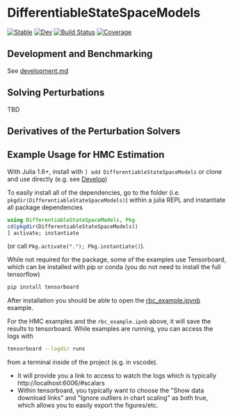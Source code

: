 # DifferentiableStateSpaceModels

[![Stable](https://img.shields.io/badge/docs-stable-blue.svg)](https://HighDimensionalEconLab.github.io/DifferentiableStateSpaceModels.jl/stable)
[![Dev](https://img.shields.io/badge/docs-dev-blue.svg)](https://HighDimensionalEconLab.github.io/DifferentiableStateSpaceModels.jl/dev)
[![Build Status](https://github.com/HighDimensionalEconLab/DifferentiableStateSpaceModels.jl/workflows/CI/badge.svg)](https://github.com/HighDimensionalEconLab/DifferentiableStateSpaceModels.jl/actions)
[![Coverage](https://codecov.io/gh/HighDimensionalEconLab/DifferentiableStateSpaceModels.jl/branch/master/graph/badge.svg)](https://codecov.io/gh/HighDimensionalEconLab/DifferentiableStateSpaceModels.jl)

## Development and Benchmarking
See [development.md](development.md)

## Solving Perturbations
TBD

## Derivatives of the Perturbation Solvers

## Example Usage for HMC Estimation

With Julia 1.6+, install with `] add DifferentiableStateSpaceModels`  or clone and use directly (e.g. see [Develop](development.md))

To easily install all of the dependencies, go to the folder (i.e. ` pkgdir(DifferentiableStateSpaceModels)`) within a julia REPL and instantiate all package dependencies
```julia 
using DifferentiableStateSpaceModels, Pkg
cd(pkgdir(DifferentiableStateSpaceModels))
] activate; instantiate
```
(or call `Pkg.activate("."); Pkg.instantiate()`).

While not required for the package, some of the examples use Tensorboard, which can be installed with pip or conda (you do not need to install the full tensorflow)
```bash
pip install tensorboard
```

After installation you should be able to open the [rbc_example.ipynb](rbc_example.ipynb) example.

For the HMC examples and the `rbc_example.ipnb` above, it will save the results to tensorboard.  While examples are running, you can access the logs with
```bash
tensorboard --logdir runs
```
from a terminal inside of the project (e.g. in vscode).
 - It will provide you a link to access to watch the logs which is typically http://localhost:6006/#scalars 
 - Within tensorboard, you typically want to choose the "Show data download links" and "Ignore outliers in chart scaling" as both true, which allows you to easily export the figures/etc.


